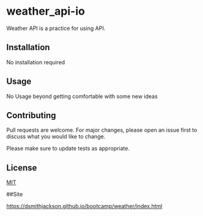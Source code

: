 # weather_api-io

Weather API is a practice for using API.

## Installation

No installation required


## Usage

No Usage beyond getting comfortable with some new ideas

## Contributing
Pull requests are welcome. For major changes, please open an issue first to discuss what you would like to change.

Please make sure to update tests as appropriate.

## License
[MIT](https://choosealicense.com/licenses/mit/)

##Site

https://dsmithjackson.github.io/bootcamp/weather/index.html
